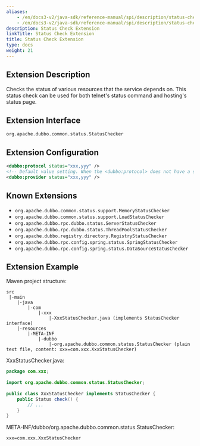 ```yaml
---
aliases:
    - /en/docs3-v2/java-sdk/reference-manual/spi/description/status-checker/
    - /en/docs3-v2/java-sdk/reference-manual/spi/description/status-checker/
description: Status Check Extension
linkTitle: Status Check Extension
title: Status Check Extension
type: docs
weight: 21
---
```







## Extension Description

Checks the status of various resources that the service depends on. This status check can be used for both telnet's status command and hosting's status page.

## Extension Interface

`org.apache.dubbo.common.status.StatusChecker`

## Extension Configuration

```xml
<dubbo:protocol status="xxx,yyy" />
<!-- Default value setting. When the <dubbo:protocol> does not have a status attribute configured, this configuration is used -->
<dubbo:provider status="xxx,yyy" />
```

## Known Extensions

* `org.apache.dubbo.common.status.support.MemoryStatusChecker`
* `org.apache.dubbo.common.status.support.LoadStatusChecker`
* `org.apache.dubbo.rpc.dubbo.status.ServerStatusChecker`
* `org.apache.dubbo.rpc.dubbo.status.ThreadPoolStatusChecker`
* `org.apache.dubbo.registry.directory.RegistryStatusChecker`
* `org.apache.dubbo.rpc.config.spring.status.SpringStatusChecker`
* `org.apache.dubbo.rpc.config.spring.status.DataSourceStatusChecker`

## Extension Example

Maven project structure:

```
src
 |-main
    |-java
        |-com
            |-xxx
                |-XxxStatusChecker.java (implements StatusChecker interface)
    |-resources
        |-META-INF
            |-dubbo
                |-org.apache.dubbo.common.status.StatusChecker (plain text file, content: xxx=com.xxx.XxxStatusChecker)
```

XxxStatusChecker.java:

```java
package com.xxx;
 
import org.apache.dubbo.common.status.StatusChecker;
 
public class XxxStatusChecker implements StatusChecker {
    public Status check() {
        // ...
    }
}
```

META-INF/dubbo/org.apache.dubbo.common.status.StatusChecker:

```properties
xxx=com.xxx.XxxStatusChecker
```


